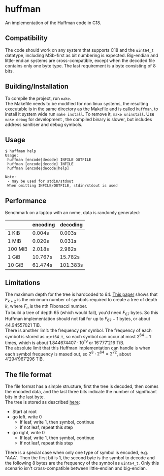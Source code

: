 # huffman
An implementation of the Huffman code in C18.
## Compatibility
The code should work on any system that supports C18 and the `uint64_t` datatype, including MSb-first as bit numbering is expected. Big-endian and little-endian systems are cross-compatible, except when the decoded file contains only one byte type. The last requirement is a byte consisting of 8 bits.

## Building/Installation
To compile the project, run `make`.  
The Makefile needs to be modified for non linux systems, the resulting executable is in the same directory as the Makefile and is called `huffman`, to install it system wide run `make install`. To remove it, `make uninstall`. Use `make debug` for development , the compiled binary is slower, but includes address sanitiser and debug symbols.

## Usage
```
$ huffman help
Usage:
 huffman [encode|decode] INFILE OUTFILE
 huffman [encode|decode] INFILE
 huffman [encode|decode|help]

Note:
 - may be used for stdin/stdout
 When omitting INFILE/OUTFILE, stdin/stdout is used
```

## Performance
Benchmark on a laptop with an nvme, data is randomly generated:

|| encoding | decoding
|--- | --- | ---
|1 KiB | 0.004s | 0.003s
|1 MiB | 0.020s | 0.031s
|100 MiB | 2.018s | 2.982s
|1 GiB | 10.767s | 15.782s
|10 GiB | 61.474s | 101.383s

## Limitations
The maximum depth for the tree is hardcoded to 64. [This paper](https://tmo.jpl.nasa.gov/progress_report/42-110/110N.PDF) shows that $F_{k+2}$ is the minimum number of symbols required to create a tree of depth $k$, where $F_n$ is the nth Fibonacci number.  
To build a tree of depth 65 (which would fail), you'd need $F_{67}$ bytes. So this Huffman implementation should not fail for up to $F_{67}-1$ bytes, or about $44.94557021$ TiB.    
There is another limit: the frequency per symbol. The frequency of each symbol is stored as `uint64_t`, so each symbol can occur at most $2^{64}-1$ times, which is about $1.844674407\cdot10^{19}$ or $16'777'216$ TiB.  
The absolute limit that this Huffman implementation can handle is when each symbol frequency is maxed out, so $2^8\cdot2^{64}=2^{72}$, about $4'294'967'296$ TiB.

## The file format
The file format has a simple structure, first the tree is decoded, then comes the encoded data, and the last three bits indicate the number of significant bits in the last byte.  
The tree is stored as described [here](https://stackoverflow.com/a/759766/15833045):  
- Start at root  
- go left, write 0   
    - If leaf, write 1, then symbol, continue  
    - If not leaf, repeat this step  
- go right, write 0  
    - If leaf, write 1, then symbol, continue  
    - If not leaf, repeat this step  

There is a special case when only one type of symbol is encoded, e.g. "AAA". Then the first bit is 1, the second byte is the symbol to decode and the following 8 bytes are the frequency of the symbol as `uint64_t`. Only this scenario isn't cross-compatible between little-endian and big-endian.
